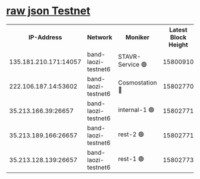 
[raw json Testnet](https://rpc-check.bandt.stavr.tech/bandt/rpcbandt_result.json)
=

<table><tr><th>IP-Address</th><th>Network</th><th>Moniker</th><th>Latest Block Height</th><th>Earliest Block Height</th><th>Catching Up</th><th>Tx Index</th><th>Voting Power</th><th>Scan Time</th></tr><tr><td>135.181.210.171:14057</td><td>band-laozi-testnet6</td><td>STAVR-Service 🟢</td><td>15800910</td><td>15322501</td><td>False</td><td>on</td><td>0</td><td>2024-02-13T04:01:40.027704970UTC</td></tr><tr><td>222.106.187.14:53602</td><td>band-laozi-testnet6</td><td>Cosmostation 🔴</td><td>15802770</td><td>15423001</td><td>False</td><td>on</td><td>2203623</td><td>2024-02-13T04:01:41.413735049UTC</td></tr><tr><td>35.213.166.39:26657</td><td>band-laozi-testnet6</td><td>internal-1 🟢</td><td>15802771</td><td>15702770</td><td>False</td><td>on</td><td>0</td><td>2024-02-13T04:01:42.350154511UTC</td></tr><tr><td>35.213.189.166:26657</td><td>band-laozi-testnet6</td><td>rest-2 🟢</td><td>15802771</td><td>15702771</td><td>False</td><td>on</td><td>0</td><td>2024-02-13T04:01:43.234525254UTC</td></tr><tr><td>35.213.128.139:26657</td><td>band-laozi-testnet6</td><td>rest-1 🟢</td><td>15802773</td><td>15702773</td><td>False</td><td>on</td><td>0</td><td>2024-02-13T04:01:48.311415878UTC</td></tr></table>

